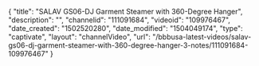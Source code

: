 {
    "title": "SALAV GS06-DJ Garment Steamer with 360-Degree Hanger",
    "description": "",
    "channelid": "111091684",
    "videoid": "109976467",
    "date_created": "1502520280",
    "date_modified": "1504049174",
    "type": "captivate",
    "layout": "channelVideo",
    "url": "\/bbbusa-latest-videos\/salav-gs06-dj-garment-steamer-with-360-degree-hanger-3-notes\/111091684-109976467"
}